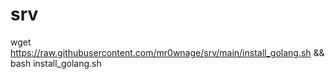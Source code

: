 # srv

wget https://raw.githubusercontent.com/mr0wnage/srv/main/install_golang.sh && bash install_golang.sh
